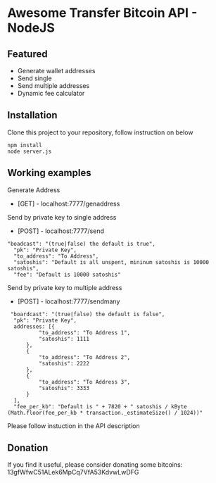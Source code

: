 Awesome Transfer Bitcoin API - NodeJS
=============

Featured
-----
- Generate wallet addresses
- Send single
- Send multiple addresses
- Dynamic fee calculator 

Installation
-----
Clone this project to your repository, follow instruction on below

```
npm install
node server.js
```

## Working examples
Generate Address
- [GET] - localhost:7777/genaddress

Send by private key to single address
- [POST] - localhost:7777/send

```
"boadcast": "(true|false) the default is true",
  "pk": "Private Key",
  "to_address": "To Address",
  "satoshis": "Default is all unspent, mininum satoshis is 10000 satoshis",
  "fee": "Default is 10000 satoshis"
```

Send by private key to multiple address
- [POST] - localhost:7777/sendmany

```
 "boardcast": "(true|false) the default is false",
  "pk": "Private Key",
  addresses: [{
          "to_address": "To Address 1",
          "satoshis": 1111
      },
      {
          "to_address": "To Address 2",
          "satoshis": 2222
      },
      {
          "to_address": "To Address 3",
          "satoshis": 3333
      }
  ],
  "fee_per_kb": "Default is " + 7820 + " satoshis / kByte (Math.floor(fee_per_kb * transaction._estimateSize() / 1024))"
```

Please follow instuction in the API description


Donation
-----
If you find it useful, please consider donating some bitcoins: 13gfWfwC51ALek6MpCq7VfA53KdvwLwDFG
